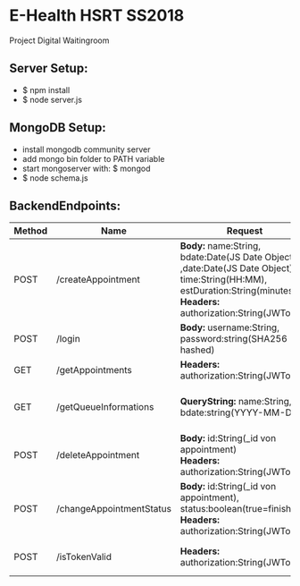# E-Health HSRT SS2018
Project Digital Waitingroom

## Server Setup:
* $ npm install
* $ node server.js

## MongoDB Setup:
* install mongodb community server
* add mongo bin folder to PATH variable
* start mongoserver with: $ mongod
* $ node schema.js

## BackendEndpoints:

| Method        | Name               | Request  | Response |
| ------------- | ------------------ | -------- | -------- |
| POST          | /createAppointment | **Body:** name:String, bdate:Date(JS Date Object) ,date:Date(JS Date Object), time:String(HH:MM), estDuration:String(minutes) </br> **Headers:** authorization:String(JWToken) | HTTP Status code: 200 OK |
| POST          | /login             | **Body:** username:String, password:string(SHA256 hashed) | 200 OK + JWToken |
| GET           | /getAppointments   | **Headers:** authorization:String(JWToken) | Appointment[] |
| GET           | /getQueueInformations  | **QueryString:** name:String, bdate:string(YYYY-MM-DD)  | JSON with position, appointmentTime, delayDuration |
| POST		      | /deleteAppointment | **Body:** id:String(_id von appointment) </br> **Headers:** authorization:String(JWToken)| 200 OK |
| POST          | /changeAppointmentStatus | **Body:** id:String(_id von appointment), status:boolean(true=finished)</br>**Headers:** authorization:String(JWToken)| 200 OK |
| POST          | /isTokenValid | **Headers:** authorization:String(JWToken)| valid=200 OK; notValid=401 UNAUTHORIZED |
